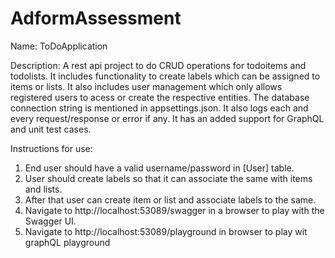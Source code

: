 # AdformAssessment
    
Name: ToDoApplication

Description:
A rest api project to do CRUD operations for todoitems and  todolists. It includes functionality to create labels which can be assigned to
items or lists. It also includes user management which only allows registered users to acess or create the respective entities. The database connection string is mentioned in appsettings.json.
It also logs each and every request/response or error if any. It has an added support for GraphQL and unit test cases.

Instructions for use:
1. End user should have a valid username/password in [User] table.
2. User should create labels so that it can associate the same with items and lists.
3. After that user can create item or list and associate labels to the same.
4. Navigate to http://localhost:53089/swagger in a browser to play with the Swagger UI.
5. Navigate to http://localhost:53089/playground in browser to play wit graphQL playground
